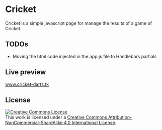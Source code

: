 # Cricket

Cricket is a simple javascript page for manage the results of a game of Cricket.

## TODOs

* Moving the html code injected in the app.js file to Handlebars partials

## Live preview

<a rel="license" href="http://cricket-darts.tk">www.cricket-darts.tk</a>

## License

<a rel="license" href="http://creativecommons.org/licenses/by-nc-sa/4.0/"><img alt="Creative Commons License" style="border-width:0" src="https://i.creativecommons.org/l/by-nc-sa/4.0/88x31.png" /></a><br />This work is licensed under a <a rel="license" href="http://creativecommons.org/licenses/by-nc-sa/4.0/">Creative Commons Attribution-NonCommercial-ShareAlike 4.0 International License</a>.
